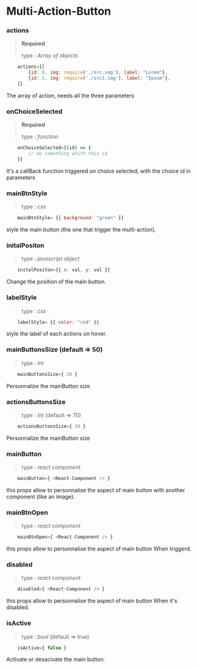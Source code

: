 # Multi-Action-Button



### actions

> **Required** 
> 
> type : *Array of objects*
```javascript
	actions={[
		{id: 0, img: require('./src.img'), label: "Lorem"},
		{id: 1, img: require('./src1.img'), label: "Ipsum"},
	]}
```
The array of action, needs all the three parameters

  

### onChoiceSelected

> **Required** 
>
> type : *function*
```javascript
	onChoiceSelected={(id) => {
		// do something whith this id 
	}}
```

It's a callBack function triggered on choice selected, with the choice id in parameters

  

### mainBtnStyle
> type : *css*
```javascript
	mainBtnStyle= {{ background: "green" }}
```
style the main button (the one that trigger the multi-action).

  

### initalPositon
> type : *javascript object*
```javascript
	initalPositon={{ x: val, y: val }}
```
Change the position of the main button.

  

### labelStyle

> type : *css*
```javascript
	labelStyle= {{ color: "red" }}
```
style the label of each actions on hover.

  

### mainButtonsSize (default => 50)

> type : *Int*
```javascript
	mainButtonsSize={ 30 }
```

Personnalize the mainButton size


### actionsButtonsSize

> type : *Int*  (default => 70)
```javascript
	actionsButtonsSize={ 30 }
```

Personnalize the mainButton size


### mainButton

> type : *react component*
```javascript
	mainButton={ <React-Component /> }
```

this props allow to personnalise the aspect of main button with another component (like an image).

  

### mainBtnOpen

> type : *react component*
```javascript
	mainBtnOpen={ <React-Component /> }
```

this props allow to personnalise the aspect of main button When triggerd.

  

### disabled

> type : *react component*
```javascript
	disabled={ <React-Component /> }
```

this props allow to personnalise the aspect of main button When it's disabled.

  

### isActive

> type : *bool* (default => true)
```javascript
	isActive={ false }
```



Activate or desacivate the main button.